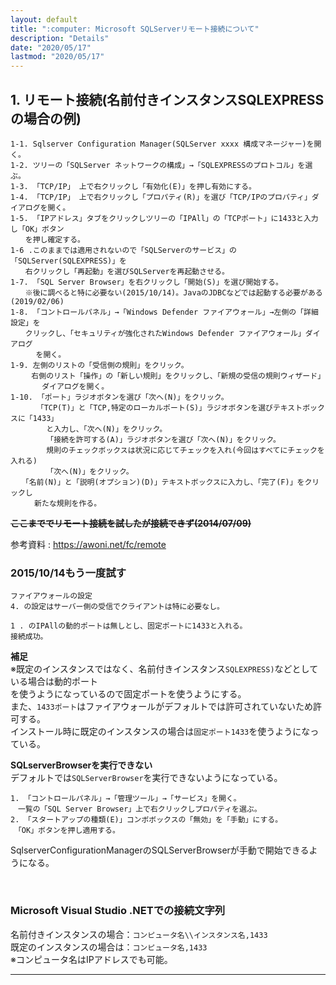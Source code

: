 ```yaml
---
layout: default
title: ":computer: Microsoft SQLServerリモート接続について"
description: "Details"
date: "2020/05/17"
lastmod: "2020/05/17"
---
```


## 1. リモート接続(名前付きインスタンスSQLEXPRESSの場合の例)

    1-1. Sqlserver Configuration Manager(SQLServer xxxx 構成マネージャー)を開く。
    1-2. ツリーの「SQLServer ネットワークの構成」→「SQLEXPRESSのプロトコル」を選ぶ。
    1-3. 「TCP/IP」 上で右クリックし「有効化(E)」を押し有効にする。
    1-4. 「TCP/IP」 上で右クリックし「プロパティ(R)」を選び「TCP/IPのプロパティ」ダイアログを開く。
    1-5. 「IPアドレス」タブをクリックしツリーの「IPAll」の「TCPポート」に1433と入力し「OK」ボタン
    　　を押し確定する。
    1-6 .このままでは適用されないので「SQLServerのサービス」の「SQLServer(SQLEXPRESS)」を
    　　右クリックし「再起動」を選びSQLServerを再起動させる。
    1-7. 「SQL Server Browser」を右クリックし「開始(S)」を選び開始する。
    　　※後に調べると特に必要ない(2015/10/14)。JavaのJDBCなどでは起動する必要がある(2019/02/06)
    1-8. 「コントロールパネル」→「Windows Defender ファイアウォール」→左側の「詳細設定」を
    　　クリックし、「セキュリティが強化されたWindows Defender ファイアウォール」ダイアログ
      　  を開く。
    1-9. 左側のリストの「受信側の規則」をクリック。
    　   右側のリスト「操作」の「新しい規則」をクリックし、「新規の受信の規則ウィザード」
           ダイアログを開く。
    1-10. 「ポート」ラジオボタンを選び「次へ(N)」をクリック。
         　「TCP(T)」と「TCP,特定のローカルポート(S)」ラジオボタンを選びテキストボックスに「1433」
            と入力し、「次へ(N)」をクリック。
            「接続を許可する(A)」ラジオボタンを選び「次へ(N)」をクリック。
            規則のチェックボックスは状況に応じてチェックを入れ(今回はすべてにチェックを入れる)
            「次へ(N)」をクリック。
    　　「名前(N)」と「説明(オプション)(D)」テキストボックスに入力し、「完了(F)」をクリックし
      　　新たな規則を作る。

<b><strike>ここまででリモート接続を試したが接続できず(2014/07/09)</strike></b>  

 参考資料 : <https://awoni.net/fc/remote>  

### 2015/10/14もう一度試す

    ファイアウォールの設定  
    4. の設定はサーバー側の受信でクライアントは特に必要なし。  

    1 . のIPAllの動的ポートは無しとし、固定ポートに1433と入れる。  
    接続成功。  

**補足**  
※既定のインスタンスではなく、名前付きインスタンス`SQLEXPRESS)`などとしている場合は動的ポート  
を使うようになっているので固定ポートを使うようにする。  
また、`1433ポート`はファイアウォールがデフォルトでは許可されていないため許可する。  
インストール時に既定のインスタンスの場合は`固定ポート1433`を使うようになっている。  

**SQLserverBrowserを実行できない**  
デフォルトでは`SQLServerBrowser`を実行できないようになっている。  

    1. 「コントロールパネル」→「管理ツール」→「サービス」を開く。  
    　一覧の「SQL Server Browser」上で右クリックしプロパティを選ぶ。  
    2. 「スタートアップの種類(E)」コンボボックスの「無効」を「手動」にする。  
    　「OK」ボタンを押し適用する。

SqlserverConfigurationManagerのSQLServerBrowserが手動で開始できるようになる。  

<br />

### Microsoft Visual Studio .NETでの接続文字列

名前付きインスタンスの場合：`コンピュータ名\\インスタンス名,1433`  
既定のインスタンスの場合は：`コンピュータ名,1433`  
※コンピュータ名はIPアドレスでも可能。  

* * *
